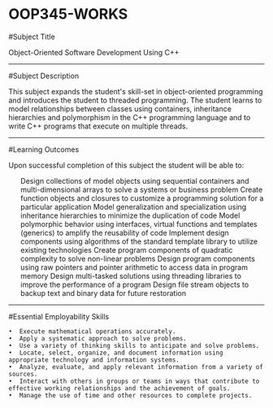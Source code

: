 # OOP345-WORKS

#Subject Title

Object-Oriented Software Development Using C++

<hr>

#Subject Description

This subject expands the student's skill-set in object-oriented programming and introduces the student to threaded programming.  The student learns to model relationships between classes using containers, inheritance hierarchies and polymorphism in the C++ programming language and to write C++ programs that execute on multiple threads.

<hr>

#Learning Outcomes

Upon successful completion of this subject the student will be able to:
<ul>
Design collections of model objects using sequential containers and multi-dimensional arrays to solve a systems or business problem
Create function objects and closures to customize a programming solution for a particular application
Model generalization and specialization using inheritance hierarchies to minimize the duplication of code
Model polymorphic behavior using interfaces, virtual functions and templates (generics) to amplify the reusability of code
Implement design components using algorithms of the standard template library to utilize existing technologies
Create program components of quadratic complexity to solve non-linear problems
Design program components using raw pointers and pointer arithmetic to access data in program memory
Design multi-tasked solutions using threading libraries to improve the performance of a program
Design file stream objects to backup text and binary data for future restoration
</ul>

<hr>

#Essential Employability Skills

    •  Execute mathematical operations accurately.
    •  Apply a systematic approach to solve problems.
    •  Use a variety of thinking skills to anticipate and solve problems.
    •  Locate, select, organize, and document information using appropriate technology and information systems.
    •  Analyze, evaluate, and apply relevant information from a variety of sources.
    •  Interact with others in groups or teams in ways that contribute to effective working relationships and the achievement of goals.
    •  Manage the use of time and other resources to complete projects.
